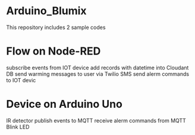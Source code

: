 # Arduino_Blumix
This repository includes 2 sample codes

# Flow on Node-RED
subscribe events from IOT device
add records with datetime into Cloudant DB
send warming messages to user via Twilio SMS
send alerm commands to IOT devic

# Device on Arduino Uno
IR detector
publish events to MQTT
receive alerm commands from MQTT
Blink LED
